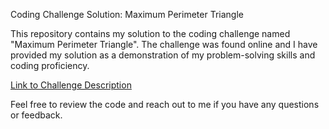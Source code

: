 Coding Challenge Solution: Maximum Perimeter Triangle

This repository contains my solution to the coding challenge named "Maximum Perimeter Triangle". The challenge was found online and I have provided my solution as a demonstration of my problem-solving skills and coding proficiency.

[Link to Challenge Description]([https://www.hackerrank.com/challenges/three-month-preparation-kit-countingsort1/problem?isFullScreen=true&h_l=interview&playlist_slugs%5B%5D=preparation-kits&playlist_slugs%5B%5D=three-month-preparation-kit&playlist_slugs%5B%5D=three-month-week-two](https://www.hackerrank.com/challenges/three-month-preparation-kit-maximum-perimeter-triangle/problem?isFullScreen=true&h_l=interview&playlist_slugs%5B%5D=preparation-kits&playlist_slugs%5B%5D=three-month-preparation-kit&playlist_slugs%5B%5D=three-month-week-three))

Feel free to review the code and reach out to me if you have any questions or feedback.
